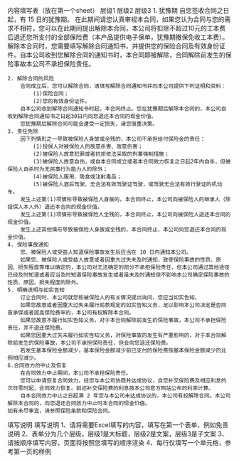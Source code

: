 内容填写表（放在第一个sheet）
	层级1	层级2	层级3
	1. 犹豫期
		自您签收合同之日起，有 15 日的犹豫期。
		在此期间请您认真审视本合同，如果您认为合同与您的需求不相符，您可以在此期间提出解除本合同，本公司将扣除不超过10元的工本费后退还您所支付的全部保险费（本产品提供电子保单，犹豫期撤保免收工本费）。
		解除本合同时，您需要填写解除合同通知书，并提供您的保险合同及有效身份证件。自本公司收到您解除合同的通知书时，本合同即被解除，合同解除前发生的保险事故本公司不承担保险责任。

	2. 解除合同的风险
		合同成立后，您可以解除合同，请填写解除合同通知书并向本公司提供下列证明和资料：
			(1)保险合同；
			(2)您的有效身份证件。
		自本公司收到解除合同通知书时起，本合同终止。您在犹豫期后解除本合同的，本公司自收到解除合同通知书之日起30日内向您退还本合同的现金价值。
		您犹豫期后解除合同可能会遭受一定损失，请您慎重决策。
	3. 责任免除
		因下列情形之一导致被保险人身故或全残的，本公司不承担给付保险金的责任：
			(1)投保人对被保险人的故意杀害、故意伤害；
			(2)被保险人故意犯罪或者抗拒依法采取的刑事强制措施； 
			(3)被保险人故意自伤，或自本合同成立或者本合同效力恢复之日起2年内自杀，但被保险人自杀时为无民事行为能力人的除外； 
			(4)被保险人服用、吸食或注射毒品； 
			(5)被保险人酒后驾驶、无合法有效驾驶证驾驶，或驾驶无合法有效行驶证的机动车。 
		发生上述第(1)项情形导致被保险人身故的，本合同终止，本公司向被保险人的继承人（除投保人本人外）退还本合同的现金价值。
		发生上述第(1)项情形导致被保险人全残的，本合同终止，本公司向被保险人退还本合同的现金价值。
		发生上述其他情形导致被保险人身故或全残的，本合同终止，本公司向您退还本合同的现金价值。
	4. 保险事故通知
		您、被保险人或受益人知道保险事故发生后应当在 10 日内通知本公司。
		如果您、被保险人或受益人故意或者因重大过失未及时通知，致使保险事故的性质、原因、损失程度等难以确定的，本公司对无法确定的部分不承担保险责任，但本公司通过其他途径已经及时知道或者应当及时知道保险事故发生或者虽未及时通知但不影响本公司确定保险事故的性质、原因、损失程度的除外。
	5. 明确说明与如实告知
		订立合同时，本公司就您和被保险人的有关情况提出询问，您应当如实告知。
		如果您故意或者因重大过失未履行前款规定的如实告知义务，足以影响本公司决定是否同意承保或者提高保险费率的，本公司有权解除本合同。
		如果您故意不履行如实告知义务，对于本合同解除前发生的保险事故，本公司不承担保险责任，并不退还保险费。
		如果您因重大过失未履行如实告知义务，对保险事故的发生有严重影响的，对于本合同解除前发生的保险事故，本公司不承担保险责任，但会向您退还保险费。
		若发生基本保险金额减少，基本保险金额减少前已支付的保险费按基本保险金额减少的比例相应减少。
	6.合同效力的中止及恢复
		在合同效力中止期间，本公司不承担保险责任。
		您可以申请恢复合同效力，经您与本公司协商并达成协议，自您补交保险费及相应利息的次日零时起，合同效力恢复。前述补交保险费的利息按本公司官方网站公布的利率计算。
		自本合同效力中止之日起满 2 年您与本公司未达成协议的，本公司有权解除合同。本公司解除本合同的，向您退还合同效力中止时本合同的现金价值。
	如有未尽事宜，请参照保险条款和保险合同。


填写说明
	填写说明
	1、请将需要Excel填写的内容，填写在第一个表单，例如免责说明
	2、表单分为几个层级，层级1是大标题，层级2是文案，层级3是子文案
	3、请按顺序填写内容，页面将按照您填写的顺序渲染
	4、每行仅填写一个单元格，参考第一页的样例


